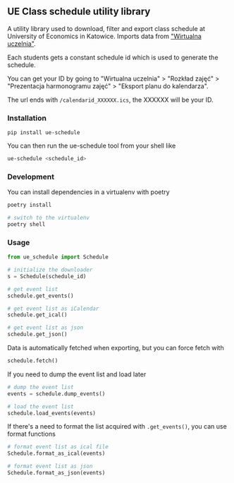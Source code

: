 ## UE Class schedule utility library

A utility library used to download, filter and export class schedule at University of Economics in Katowice. Imports data from ["Wirtualna uczelnia"](https://e-uczelnia.ue.katowice.pl/).

Each students gets a constant schedule id which is used to generate the schedule.

You can get your ID by going to "Wirtualna uczelnia" > "Rozkład zajęć" > "Prezentacja harmonogramu zajęć" > "Eksport planu do kalendarza".

The url ends with `/calendarid_XXXXXX.ics`, the XXXXXX will be your ID.

### Installation

```
pip install ue-schedule
```

You can then run the ue-schedule tool from your shell like

```sh
ue-schedule <schedule_id>
```

### Development

You can install dependencies in a virtualenv with poetry

```bash
poetry install

# switch to the virtualenv
poetry shell
```

### Usage

```python
from ue_schedule import Schedule

# initialize the downloader
s = Schedule(schedule_id)

# get event list
schedule.get_events()

# get event list as iCalendar
schedule.get_ical()

# get event list as json
schedule.get_json()
```

Data is automatically fetched when exporting, but you can force fetch with

```python
schedule.fetch()
```

If you need to dump the event list and load later

```python
# dump the event list
events = schedule.dump_events()

# load the event list
schedule.load_events(events)
```

If there's a need to format the list acquired with `.get_events()`, you can use format functions

```python
# format event list as ical file
Schedule.format_as_ical(events)

# format event list as json
Schedule.format_as_json(events)
```
